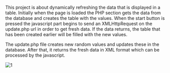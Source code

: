 This project is about dynamically refreshing the data that is displayed in a table. Initially when the page is loaded the PHP section gets the data from
the database and creates the table with the values. When the start button is pressed the javascript part begins to send an XMLHttpRequest on the update.php url
in order to get fresh data. If the data returns, the table that has been created earlier will be filled with the new values.

The update.php file creates new random values and updates these in the database. After that, it returns the fresh data in XML format which can be processed
by the javascript. 


![1](https://user-images.githubusercontent.com/93218724/159562609-e25279ed-557a-403d-93d7-0d5b656b8af0.png)
